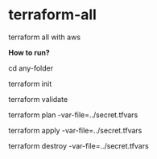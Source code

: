 # terraform-all
terraform all with aws

**How to run?**


cd any-folder

terraform init

terraform validate

terraform plan -var-file=../secret.tfvars

terraform apply -var-file=../secret.tfvars

terraform destroy -var-file=../secret.tfvars
